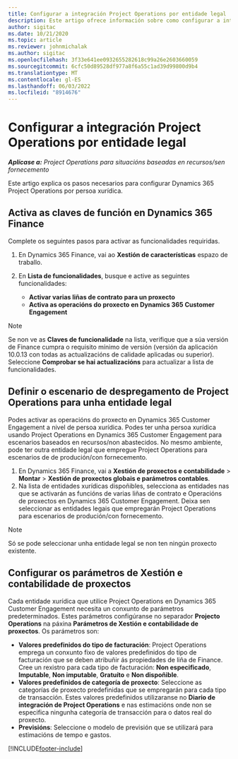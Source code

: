 ```yaml
---
title: Configurar a integración Project Operations por entidade legal
description: Este artigo ofrece información sobre como configurar a integración por persoa xurídica en Project Operations.
author: sigitac
ms.date: 10/21/2020
ms.topic: article
ms.reviewer: johnmichalak
ms.author: sigitac
ms.openlocfilehash: 3f33e641ee0932655282618c99a26e2603660059
ms.sourcegitcommit: 6cfc50d89528df977a8f6a55c1ad39d99800d9b4
ms.translationtype: MT
ms.contentlocale: gl-ES
ms.lasthandoff: 06/03/2022
ms.locfileid: "8914676"
---
```

# <a name="configure-project-operations-integration-per-legal-entity"></a>Configurar a integración Project Operations por entidade legal 

_**Aplícase a:** Project Operations para situacións baseadas en recursos/sen fornecemento_

Este artigo explica os pasos necesarios para configurar Dynamics 365 Project Operations por persoa xurídica.

## <a name="enable-feature-keys-in-dynamics-365-finance"></a>Activa as claves de función en Dynamics 365 Finance

Complete os seguintes pasos para activar as funcionalidades requiridas.

1. En Dynamics 365 Finance, vai ao **Xestión de características** espazo de traballo.
2. En **Lista de funcionalidades**, busque e active as seguintes funcionalidades:
  
    - **Activar varias liñas de contrato para un proxecto**
    - **Activa as operacións do proxecto en Dynamics 365 Customer Engagement**

> [!NOTE]
> Se non ve as **Claves de funcionalidade** na lista, verifique que a súa versión de Finance cumpra o requisito mínimo de versión (versión da aplicación 10.0.13 con todas as actualizacións de calidade aplicadas ou superior). Seleccione **Comprobar se hai actualizacións** para actualizar a lista de funcionalidades.

## <a name="define-the-project-operations-deployment-scenario-for-a-legal-entity"></a>Definir o escenario de despregamento de Project Operations para unha entidade legal

Podes activar as operacións do proxecto en Dynamics 365 Customer Engagement a nivel de persoa xurídica. Podes ter unha persoa xurídica usando Project Operations en Dynamics 365 Customer Engagement para escenarios baseados en recursos/non abastecidos. No mesmo ambiente, pode ter outra entidade legal que empregue Project Operations para escenarios de de produción/con fornecemento.

1. En Dynamics 365 Finance, vai a **Xestión de proxectos e contabilidade** > **Montar** > **Xestión de proxectos globais e parámetros contables**.
2. Na lista de entidades xurídicas dispoñibles, selecciona as entidades nas que se activarán as funcións de varias liñas de contrato e Operacións de proxectos en Dynamics 365 Customer Engagement. Deixa sen seleccionar as entidades legais que empregarán Project Operations para escenarios de produción/con fornecemento.

> [!NOTE]
> Só se pode seleccionar unha entidade legal se non ten ningún proxecto existente.

## <a name="configure-project-management-and-accounting-parameters"></a>Configurar os parámetros de Xestión e contabilidade de proxectos

Cada entidade xurídica que utilice Project Operations en Dynamics 365 Customer Engagement necesita un conxunto de parámetros predeterminados. Estes parámetros configúranse no separador **Projecto Operations** na páxina **Parámetros de Xestión e contabilidade de proxectos**. Os parámetros son:

  - **Valores predefinidos do tipo de facturación**: Project Operations emprega un conxunto fixo de valores predefinidos do tipo de facturación que se deben atribuñir ás propiedades de liña de Finance. Cree un rexistro para cada tipo de facturación: **Non especificado**, **Imputable**, **Non imputable**, **Gratuíto** e **Non dispoñible**.
  - **Valores predefinidos de categoría de proxecto**: Seleccione as categorías de proxecto predefinidas que se empregarán para cada tipo de transacción. Estes valores predefinidos utilizaranse no **Diario de integración de Project Operations** e nas estimacións onde non se especifica ningunha categoría de transacción para o datos real do proxecto.
  - **Previsións**: Seleccione o modelo de previsión que se utilizará para estimacións de tempo e gastos.


[!INCLUDE[footer-include](../includes/footer-banner.md)]